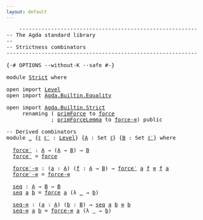 ```yaml
---
layout: default
---
```


<pre class="Agda">
    <a id="1" class="Comment">------------------------------------------------------------------------</a>
<a id="74" class="Comment">-- The Agda standard library</a>
<a id="103" class="Comment">--</a>
<a id="106" class="Comment">-- Strictness combinators</a>
<a id="132" class="Comment">------------------------------------------------------------------------</a>

<a id="206" class="Symbol">{-#</a> <a id="210" class="Keyword">OPTIONS</a> <a id="218" class="Pragma">--without-K</a> <a id="230" class="Pragma">--safe</a> <a id="237" class="Symbol">#-}</a>

<a id="242" class="Keyword">module</a> <a id="249" href="Strict.html" class="Module">Strict</a> <a id="256" class="Keyword">where</a>

<a id="263" class="Keyword">open</a> <a id="268" class="Keyword">import</a> <a id="275" href="Level.html" class="Module">Level</a>
<a id="281" class="Keyword">open</a> <a id="286" class="Keyword">import</a> <a id="293" href="Agda.Builtin.Equality.html" class="Module">Agda.Builtin.Equality</a>

<a id="316" class="Keyword">open</a> <a id="321" class="Keyword">import</a> <a id="328" href="Agda.Builtin.Strict.html" class="Module">Agda.Builtin.Strict</a>
     <a id="353" class="Keyword">renaming</a> <a id="362" class="Symbol">(</a> <a id="364" href="Agda.Builtin.Strict.html#179" class="Primitive">primForce</a> <a id="374" class="Symbol">to</a> <a id="Builtin.Strict.primForce"></a><a id="377" href="Strict.html#377" class="Primitive">force</a>
              <a id="397" class="Symbol">;</a> <a id="399" href="Agda.Builtin.Strict.html#262" class="Primitive">primForceLemma</a> <a id="414" class="Symbol">to</a> <a id="Builtin.Strict.primForceLemma"></a><a id="417" href="Strict.html#417" class="Primitive">force-≡</a><a id="424" class="Symbol">)</a> <a id="426" class="Keyword">public</a>

<a id="434" class="Comment">-- Derived combinators</a>
<a id="457" class="Keyword">module</a> <a id="464" href="Strict.html#464" class="Module">_</a> <a id="466" class="Symbol">{</a><a id="467" href="Strict.html#467" class="Bound">ℓ</a> <a id="469" href="Strict.html#469" class="Bound">ℓ′</a> <a id="472" class="Symbol">:</a> <a id="474" href="Agda.Primitive.html#423" class="Postulate">Level</a><a id="479" class="Symbol">}</a> <a id="481" class="Symbol">{</a><a id="482" href="Strict.html#482" class="Bound">A</a> <a id="484" class="Symbol">:</a> <a id="486" class="PrimitiveType">Set</a> <a id="490" href="Strict.html#467" class="Bound">ℓ</a><a id="491" class="Symbol">}</a> <a id="493" class="Symbol">{</a><a id="494" href="Strict.html#494" class="Bound">B</a> <a id="496" class="Symbol">:</a> <a id="498" class="PrimitiveType">Set</a> <a id="502" href="Strict.html#469" class="Bound">ℓ′</a><a id="504" class="Symbol">}</a> <a id="506" class="Keyword">where</a>

  <a id="515" href="Strict.html#515" class="Function">force′</a> <a id="522" class="Symbol">:</a> <a id="524" href="Strict.html#482" class="Bound">A</a> <a id="526" class="Symbol">→</a> <a id="528" class="Symbol">(</a><a id="529" href="Strict.html#482" class="Bound">A</a> <a id="531" class="Symbol">→</a> <a id="533" href="Strict.html#494" class="Bound">B</a><a id="534" class="Symbol">)</a> <a id="536" class="Symbol">→</a> <a id="538" href="Strict.html#494" class="Bound">B</a>
  <a id="542" href="Strict.html#515" class="Function">force′</a> <a id="549" class="Symbol">=</a> <a id="551" href="Strict.html#377" class="Primitive">force</a>

  <a id="560" href="Strict.html#560" class="Function">force′-≡</a> <a id="569" class="Symbol">:</a> <a id="571" class="Symbol">(</a><a id="572" href="Strict.html#572" class="Bound">a</a> <a id="574" class="Symbol">:</a> <a id="576" href="Strict.html#482" class="Bound">A</a><a id="577" class="Symbol">)</a> <a id="579" class="Symbol">(</a><a id="580" href="Strict.html#580" class="Bound">f</a> <a id="582" class="Symbol">:</a> <a id="584" href="Strict.html#482" class="Bound">A</a> <a id="586" class="Symbol">→</a> <a id="588" href="Strict.html#494" class="Bound">B</a><a id="589" class="Symbol">)</a> <a id="591" class="Symbol">→</a> <a id="593" href="Strict.html#515" class="Function">force′</a> <a id="600" href="Strict.html#572" class="Bound">a</a> <a id="602" href="Strict.html#580" class="Bound">f</a> <a id="604" href="Agda.Builtin.Equality.html#151" class="Datatype Operator">≡</a> <a id="606" href="Strict.html#580" class="Bound">f</a> <a id="608" href="Strict.html#572" class="Bound">a</a>
  <a id="612" href="Strict.html#560" class="Function">force′-≡</a> <a id="621" class="Symbol">=</a> <a id="623" href="Strict.html#417" class="Primitive">force-≡</a>

  <a id="634" href="Strict.html#634" class="Function">seq</a> <a id="638" class="Symbol">:</a> <a id="640" href="Strict.html#482" class="Bound">A</a> <a id="642" class="Symbol">→</a> <a id="644" href="Strict.html#494" class="Bound">B</a> <a id="646" class="Symbol">→</a> <a id="648" href="Strict.html#494" class="Bound">B</a>
  <a id="652" href="Strict.html#634" class="Function">seq</a> <a id="656" href="Strict.html#656" class="Bound">a</a> <a id="658" href="Strict.html#658" class="Bound">b</a> <a id="660" class="Symbol">=</a> <a id="662" href="Strict.html#377" class="Primitive">force</a> <a id="668" href="Strict.html#656" class="Bound">a</a> <a id="670" class="Symbol">(λ</a> <a id="673" href="Strict.html#673" class="Bound">_</a> <a id="675" class="Symbol">→</a> <a id="677" href="Strict.html#658" class="Bound">b</a><a id="678" class="Symbol">)</a>

  <a id="683" href="Strict.html#683" class="Function">seq-≡</a> <a id="689" class="Symbol">:</a> <a id="691" class="Symbol">(</a><a id="692" href="Strict.html#692" class="Bound">a</a> <a id="694" class="Symbol">:</a> <a id="696" href="Strict.html#482" class="Bound">A</a><a id="697" class="Symbol">)</a> <a id="699" class="Symbol">(</a><a id="700" href="Strict.html#700" class="Bound">b</a> <a id="702" class="Symbol">:</a> <a id="704" href="Strict.html#494" class="Bound">B</a><a id="705" class="Symbol">)</a> <a id="707" class="Symbol">→</a> <a id="709" href="Strict.html#634" class="Function">seq</a> <a id="713" href="Strict.html#692" class="Bound">a</a> <a id="715" href="Strict.html#700" class="Bound">b</a> <a id="717" href="Agda.Builtin.Equality.html#151" class="Datatype Operator">≡</a> <a id="719" href="Strict.html#700" class="Bound">b</a>
  <a id="723" href="Strict.html#683" class="Function">seq-≡</a> <a id="729" href="Strict.html#729" class="Bound">a</a> <a id="731" href="Strict.html#731" class="Bound">b</a> <a id="733" class="Symbol">=</a> <a id="735" href="Strict.html#417" class="Primitive">force-≡</a> <a id="743" href="Strict.html#729" class="Bound">a</a> <a id="745" class="Symbol">(λ</a> <a id="748" href="Strict.html#748" class="Bound">_</a> <a id="750" class="Symbol">→</a> <a id="752" href="Strict.html#731" class="Bound">b</a><a id="753" class="Symbol">)</a>
</pre>
